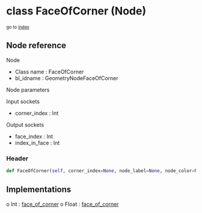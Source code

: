 # class FaceOfCorner (Node)

<sub>go to [index](/docs/index.md)</sub>

## Node reference

Node
 - Class name : FaceOfCorner
 - bl_idname : GeometryNodeFaceOfCorner

Node parameters

Input sockets
 - corner_index : Int

Output sockets
 - face_index : Int
 - index_in_face : Int

### Header

``` python
def FaceOfCorner(self, corner_index=None, node_label=None, node_color=None):
```

## Implementations

o Int : [face_of_corner](/docs/GeoNodes_classes/Int.md#face_of_corner) 
o Float : [face_of_corner](/docs/GeoNodes_classes/Float.md#face_of_corner) 


